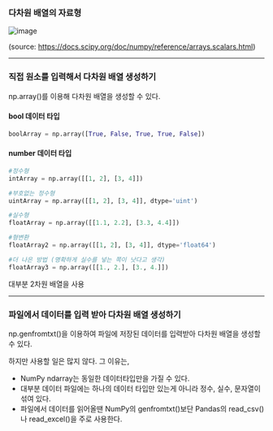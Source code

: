 ### 다차원 배열의 자료형

![image](https://github.com/Lanvizu/just_records/assets/121706341/ea391b3c-1367-4811-9dc4-4aca0b0dab09)

(source: https://docs.scipy.org/doc/numpy/reference/arrays.scalars.html)

------
### 직접 원소를 입력해서 다차원 배열 생성하기

np.array()를 이용해 다차원 배열을 생성할 수 있다.

#### bool 데이터 타입

```Python
boolArray = np.array([True, False, True, True, False])

```

#### number 데이터 타입

```Python
#정수형
intArray = np.array([[1, 2], [3, 4]])

#부호없는 정수형
uintArray = np.array([[1, 2], [3, 4]], dtype='uint')

#실수형
floatArray = np.array([[1.1, 2.2], [3.3, 4.4]])

#형변환
floatArray2 = np.array([[1, 2], [3, 4]], dtype='float64')

#더 나은 방법 (명확하게 실수를 넣는 쪽이 낫다고 생각)
floatArray3 = np.array([[1., 2.], [3., 4.]])
```
대부분 2차원 배열을 사용

-----

### 파일에서 데이터를 입력 받아 다차원 배열 생성하기

np.genfromtxt()을 이용하여 파일에 저장된 데이터를 입력받아 다차원 배열을 생성할 수 있다.

하지만 사용할 일은 많지 않다. 그 이유는,

- NumPy ndarray는 동일한 데이터타입만을 가질 수 있다.
- 대부분 데이터 파일에는 하나의 데이터 타입만 있는게 아니라 정수, 실수, 문자열이 섞여 있다.
- 파일에서 데이터를 읽어올땐 NumPy의 genfromtxt()보단 Pandas의 read_csv()나 read_excel()을 주로 사용한다.
